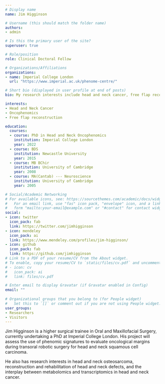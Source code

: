 ```yaml
---
# Display name
name: Jim Higginson

# Username (this should match the folder name)
authors:
- admin

# Is this the primary user of the site?
superuser: true

# Role/position
role: Clinical Doctoral Fellow

# Organizations/Affiliations
organizations:
- name: Imperial College London
  url: "https://www.imperial.ac.uk/phenome-centre/"

# Short bio (displayed in user profile at end of posts)
bio: My research interests include head and neck cancer, free flap reconstruction and the application of cancer metabolomics to head and neck cancer surgery.

interests:
- Head and Neck Cancer
- Oncophenomics
- Free flap reconstruction

education:
  courses:
  - course: PhD in Head and Neck Oncophenomics
    institution: Imperial College London
    year: 2022
  - course: BDS
    institution: Newcastle University
    year: 2015
  - course: MB BChir
    institution: University of Cambridge
    year: 2008
  - course: MA(Cantab) --- Neuroscience
    institution: University of Cambridge
    year: 2005

# Social/Academic Networking
# For available icons, see: https://sourcethemes.com/academic/docs/widgets/#icons
#   For an email link, use "fas" icon pack, "envelope" icon, and a link in the
#   form "mailto:your-email@example.com" or "#contact" for contact widget.
social:
- icon: twitter
  icon_pack: fab
  link: https://twitter.com/jimhigginson
- icon: mendeley
  icon_pack: ai
  link: https://www.mendeley.com/profiles/jim-higginson/
- icon: github
  icon_pack: fab
  link: https://github.com/jimhigginson
# Link to a PDF of your resume/CV from the About widget.
# To enable, copy your resume/CV to `static/files/cv.pdf` and uncomment the lines below.  
# - icon: cv
#   icon_pack: ai
#   link: files/cv.pdf

# Enter email to display Gravatar (if Gravatar enabled in Config)
email: ""
  
# Organizational groups that you belong to (for People widget)
#   Set this to `[]` or comment out if you are not using People widget.  
user_groups:
- Researchers
- Visitors
---
```


Jim Higginson is a higher surgical trainee in Oral and Maxillofacial Surgery, currently undertaking a PhD at Imperial College London. His project will assess the use of phenomic signatures to evaluate oncological margins during transoral robotic surgery for head and neck squamous cell carcinoma. 

He also has research interests in head and neck osteosarcoma, reconstruction and rehabilitation of head and neck defects, and the interplay between metabolomics and transcriptomics in head and neck cancer.




